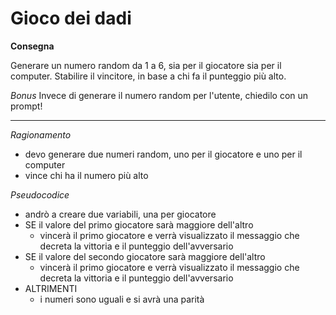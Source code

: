 # Gioco dei dadi

**Consegna**

Generare un numero random da 1 a 6, sia per il giocatore sia per il computer.
Stabilire il vincitore, in base a chi fa il punteggio più alto.

*Bonus*
Invece di generare il numero random per l'utente, chiedilo con un prompt!

---

*Ragionamento*

- devo generare due numeri random, uno per il giocatore e uno per il computer
- vince chi ha il numero più alto

*Pseudocodice*

- andrò a creare due variabili, una per giocatore
- SE il valore del primo giocatore sarà maggiore dell'altro
    - vincerà il primo giocatore e verrà visualizzato il messaggio che decreta la vittoria e il punteggio dell'avversario
- SE il valore del secondo giocatore sarà maggiore dell'altro
    - vincerà il primo giocatore e verrà visualizzato il messaggio che decreta la vittoria e il punteggio dell'avversario
- ALTRIMENTI 
    - i numeri sono uguali e si avrà una parità